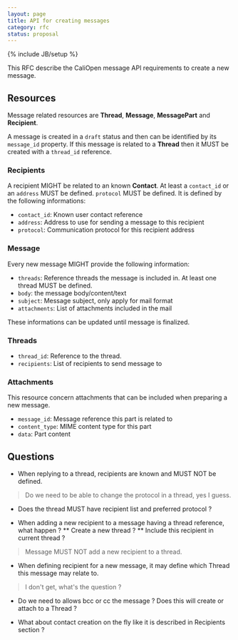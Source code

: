 ```yaml
---
layout: page
title: API for creating messages
category: rfc
status: proposal
---
```

{% include JB/setup %}

This RFC describe the CaliOpen message API requirements to create a new message.

## Resources

Message related resources are **Thread**, **Message**, **MessagePart** and **Recipient**.

A message is created in a `draft` status and then can be identified by its `message_id`
property. If this message is related to a **Thread** then it MUST be created with a
`thread_id` reference.

### Recipients

A recipient MIGHT be related to an known **Contact**. At least a `contact_id` or an `address` MUST
be defined. `protocol` MUST be defined. It is defined by the following informations:

* `contact_id`: Known user contact reference
* `address`: Address to use for sending a message to this recipient
* `protocol`: Communication protocol for this recipient address

### Message

Every new message MIGHT provide the following information:

* `threads`: Reference threads the message is included in. At least one thread MUST be defined.
* `body`: the message body/content/text
* `subject`: Message subject, only apply for mail format
* `attachments`: List of attachments included in the mail

These informations can be updated until message is finalized.

### Threads

* `thread_id`: Reference to the thread.
* `recipients`: List of recipients to send message to

### Attachments

This resource concern attachments that can be included when preparing a new message.

* `message_id`: Message reference this part is related to
* `content_type`: MIME content type for this part
* `data`: Part content

## Questions

* When replying to a thread, recipients are known and MUST NOT be defined.

> Do we need to be able to change the protocol in a thread, yes I guess.

* Does the thread MUST have recipient list and preferred protocol ?

* When adding a new recipient to a message having a thread reference, what happen ?
    ** Create a new thread ?
    ** Include this recipient in current thread ?

> Message MUST NOT add a new recipient to a thread.

* When defining recipient for a new message, it may define which Thread
 this message may relate to.

> I don't get, what's the question ?

* Do we need to allows bcc or cc the message ? Does this will create or attach to a Thread ?

* What about contact creation on the fly like it is described in Recipients section ?
